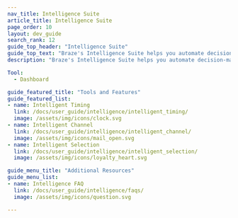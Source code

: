 ```yaml
---
nav_title: Intelligence Suite
article_title: Intelligence Suite
page_order: 10
layout: dev_guide
search_rank: 12
guide_top_header: "Intelligence Suite"
guide_top_text: "Braze's Intelligence Suite helps you automate decision-making with data-based insights. From delivery time to multivariate testing, brands can use these tools and features to create dynamic, cross-channel experiences that optimize at scale. <br> <br> The Intelligence Suite comprises of three main features: Intelligent Timing, Intelligent Channel, and Intelligent Selection."
description: "Braze's Intelligence Suite helps you automate decision-making with data-based insights. From delivery time to multivariate testing, brands can use these tools and features to create dynamic, cross-channel experiences that optimize at scale."

Tool:
  - Dashboard

guide_featured_title: "Tools and Features"
guide_featured_list:
- name: Intelligent Timing
  link: /docs/user_guide/intelligence/intelligent_timing/
  image: /assets/img/icons/clock.svg
- name: Intelligent Channel
  link: /docs/user_guide/intelligence/intelligent_channel/
  image: /assets/img/icons/mail_open.svg
- name: Intelligent Selection
  link: /docs/user_guide/intelligence/intelligent_selection/
  image: /assets/img/icons/loyalty_heart.svg

guide_menu_title: "Additional Resources"
guide_menu_list:
- name: Intelligence FAQ
  link: /docs/user_guide/intelligence/faqs/
  image: /assets/img/icons/question.svg

---
```


<br>